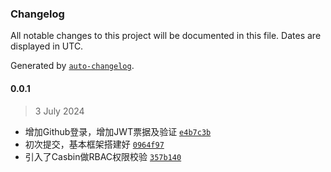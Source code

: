 ### Changelog

All notable changes to this project will be documented in this file. Dates are displayed in UTC.

Generated by [`auto-changelog`](https://github.com/CookPete/auto-changelog).

#### 0.0.1

> 3 July 2024

- 增加Github登录，增加JWT票据及验证 [`e4b7c3b`](https://github.com/jorben/league/commit/e4b7c3bee262c10cde435125bcd2840d7ebd3e3e)
- 初次提交，基本框架搭建好 [`0964f97`](https://github.com/jorben/league/commit/0964f97a3148ef783dcc013d8573c1c1aa1ed1d6)
- 引入了Casbin做RBAC权限校验 [`357b140`](https://github.com/jorben/league/commit/357b1406fd26ee75b0908f762504202d812f72f8)
